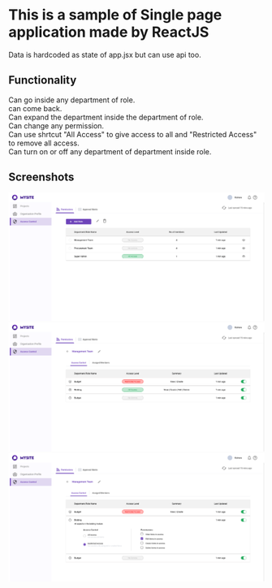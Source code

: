 # This is a sample of Single page application made by ReactJS

Data is hardcoded as state of app.jsx but can use api too.

## Functionality

Can go inside any department of role. <br>
can come back. <br>
Can expand the department inside the department of role. <br>
Can change any permission. <br>
Can use shrtcut "All Access" to give access to all and "Restricted Access" to remove all access. <br>
Can turn on or off any department of department inside role. <br>

## Screenshots

![img1](screenshots/img1.png) 
<br>
![img2](screenshots/img2.png) 
<br>
![img3](screenshots/img3.png) 
